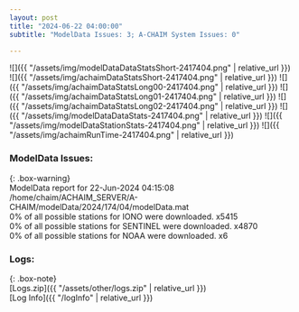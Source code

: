 ```yaml
---
layout: post
title: "2024-06-22 04:00:00"
subtitle: "ModelData Issues: 3; A-CHAIM System Issues: 0"

---
```


![]({{ "/assets/img/modelDataDataStatsShort-2417404.png" | relative_url }})
![]({{ "/assets/img/achaimDataStatsShort-2417404.png" | relative_url }})
![]({{ "/assets/img/achaimDataStatsLong00-2417404.png" | relative_url }})
![]({{ "/assets/img/achaimDataStatsLong01-2417404.png" | relative_url }})
![]({{ "/assets/img/achaimDataStatsLong02-2417404.png" | relative_url }})
![]({{ "/assets/img/modelDataDataStats-2417404.png" | relative_url }})
![]({{ "/assets/img/modelDataStationStats-2417404.png" | relative_url }})
![]({{ "/assets/img/achaimRunTime-2417404.png" | relative_url }})


### ModelData Issues:  
  
{: .box-warning}  
 ModelData report for 22-Jun-2024 04:15:08   
 /home/chaim/ACHAIM_SERVER/A-CHAIM/modelData/2024/174/04/modelData.mat   
 0% of all possible stations for IONO were downloaded. x5415   
 0% of all possible stations for SENTINEL were downloaded. x4870   
 0% of all possible stations for NOAA were downloaded. x6   
  


### Logs:  
  
{: .box-note}  
[Logs.zip]({{ "/assets/other/logs.zip" | relative_url }})  
[Log Info]({{ "/logInfo" | relative_url }})  
